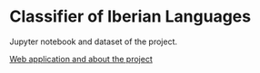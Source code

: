 # Classifier of Iberian Languages
Jupyter notebook and dataset of the project.

[Web application and about the project](https://oleksii.pythonanywhere.com/clf/)


